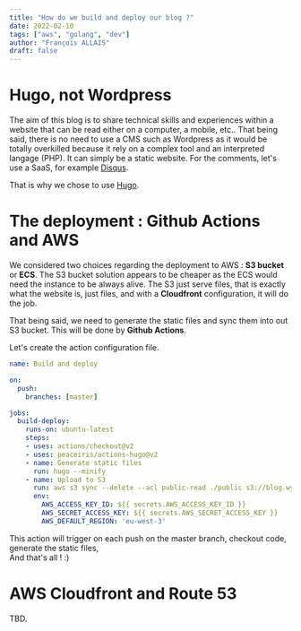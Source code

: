 ```yaml
---
title: "How do we build and deploy our blog ?"
date: 2022-02-10
tags: ["aws", "golang", "dev"]
author: "François ALLAIS"
draft: false
---
```


# Hugo, not Wordpress

The aim of this blog is to share technical skills and experiences within a website that can be read either on a computer, a mobile, etc.. That being said, there is no need to use a CMS such as Wordpress as it would be totally overkilled because it rely on a complex tool and an interpreted langage (PHP). It can simply be a static website. For the comments, let's use a SaaS, for example [Disqus](https://disqus.com).

That is why we chose to use [Hugo](https://hugo.io).

# The deployment : Github Actions and AWS

We considered two choices regarding the deployment to AWS : **S3 bucket** or **ECS**. The S3 bucket solution appears to be cheaper as the ECS would need the instance to be always alive. The S3 just serve files, that is exactly what the website is, just files, and with a **Cloudfront** configuration, it will do the job.

That being said, we need to generate the static files and sync them into out S3 bucket. This will be done by **Github Actions**.

Let's create the action configuration file.

```yaml
name: Build and deploy

on:
  push:
    branches: [master]

jobs:
  build-deploy:
    runs-on: ubuntu-latest
    steps:
    - uses: actions/checkout@v2
    - uses: peaceiris/actions-hugo@v2
    - name: Generate static files
      run: hugo --minify
    - name: Upload to S3
      run: aws s3 sync --delete --acl public-read ./public s3://blog.wyll.io
      env:
        AWS_ACCESS_KEY_ID: ${{ secrets.AWS_ACCESS_KEY_ID }}
        AWS_SECRET_ACCESS_KEY: ${{ secrets.AWS_SECRET_ACCESS_KEY }}
        AWS_DEFAULT_REGION: 'eu-west-3'
```

This action will trigger on each push on the master branch, checkout code, generate the static files,  
And that's all ! :)

# AWS Cloudfront and Route 53

TBD.